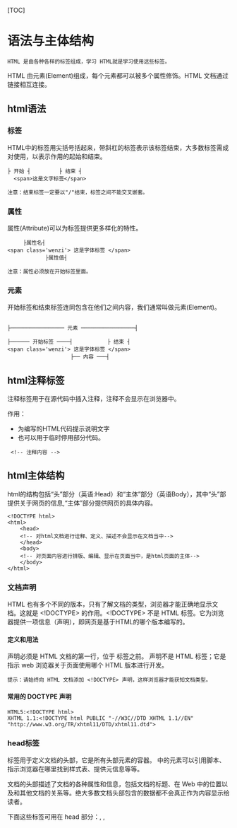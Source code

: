 [TOC]
# 语法与主体结构
```
HTML 是由各种各样的标签组成，学习 HTML就是学习使用这些标签。
```
HTML 由元素(Element)组成，每个元素都可以被多个属性修饰。HTML 文档通过链接相互连接。
## html语法
### 标签
HTML中的标签用尖括号括起来，带斜杠的标签表示该标签结束，大多数标签需成对使用，以表示作用的起始和结束。  
```
├ 开始 ┤         ├ 结束 ┤
  <span>这是文字标签</span>
```
```
注意：结束标签一定要以"/"结束，标签之间不能交叉嵌套。
```
### 属性
属性(Attribute)可以为标签提供更多样化的特性。
```
     ├属性名┤
<span class='wenzi'> 这是字体标签 </span>
            ├属性值┤
```
```
注意：属性必须放在开始标签里面。
```
### 元素
开始标签和结束标签连同包含在他们之间内容，我们通常叫做元素(Element)。
```

├───────────────── 元素 ─────────────────┤

├────── 开始标签 ────┤           ├ 结束 ┤
<span class='wenzi'> 这是字体标签 </span>
                    ├── 内容 ───┤
```
## html注释标签
注释标签用于在源代码中插入注释，注释不会显示在浏览器中。    

作用：  

+ 为编写的HTML代码提示说明文字
+ 也可以用于临时停用部分代码。
```
 <!-- 注释内容 -->
```
## html主体结构
html的结构包括“头”部分（英语:Head）和“主体”部分（英语Body），其中“头”部提供关于网页的信息,“主体”部分提供网页的具体内容。    
```
<!DOCTYPE html>
<html>
    <head>
    <!-- 对html文档进行诠释、定义、描述不会显示在文档当中-->
    </head>
    <body>
    <!-- 对页面内容进行排版、编辑、显示在页面当中，是html页面的主体-->
    </body>
</html>
```
### 文档声明
HTML 也有多个不同的版本，只有了解文档的类型，浏览器才能正确地显示文档。这就是 <!DOCTYPE> 的作用。<!DOCTYPE> 不是 HTML 标签。它为浏览器提供一项信息（声明），即网页是基于HTML的哪个版本编写的。
#### 定义和用法
<!DOCTYPE> 声明必须是 HTML 文档的第一行，位于 标签之前。    

<!DOCTYPE> 声明不是 HTML 标签；它是指示 web 浏览器关于页面使用哪个 HTML 版本进行开发。
```
提示：请始终向 HTML 文档添加 <!DOCTYPE> 声明，这样浏览器才能获知文档类型。
```
#### 常用的 DOCTYPE 声明
```
HTML5:<!DOCTYPE html>
XHTML 1.1:<!DOCTYPE html PUBLIC "-//W3C//DTD XHTML 1.1//EN" "http://www.w3.org/TR/xhtml11/DTD/xhtml11.dtd">
```
### head标签
<head> 标签用于定义文档的头部，它是所有头部元素的容器。<head> 中的元素可以引用脚本、指示浏览器在哪里找到样式表、提供元信息等等。

文档的头部描述了文档的各种属性和信息，包括文档的标题、在 Web 中的位置以及和其他文档的关系等。绝大多数文档头部包含的数据都不会真正作为内容显示给读者。

下面这些标签可用在 head 部分：<link>, <meta>,<script>, <style>, 以及 <title>。

```html
<head>
    <title>标题</title>
    <meta name="keywords" content="关键词，多个关键词用英文逗号隔开"/>
    <meta name="description" content="本篇网页的概述，一段话，对网站的进一步描述"/>
    <meta name="author" content="网页作者的资料" />
    <meta name="robots" content="none"/>
    <!--  
        "all" 本页以及本页面的所有链接都可被查询
        "none" 表示不给检索
        "index" 本文件将被检索
    -->
    <meta charset="UTF-8">　
    <!-- 网页常用编码方式为utf-8 -->
</head>
```
#### 编码格式

|格式|说明|
|-|-|
|utf-8|是一种针对Unicode的可变长度字符编码，长度3个字节，它将所有国家所有字符都收录进去，所以又称万国码。|
|gb2312|IE浏览器默认编码,它是计算机可以识别的编码，适用于汉字处理、汉字通信等系统之间的信息交换。基本集共收入汉字6763个和非汉字图形字符682个。|
|GBK|在国家标准GB2312基础上扩容后兼容GB2312的标准。GBK编码专门用来解决中文编码的，是双字节的。不论中英文都是双字节的。|

### body标签
body 中放置的是网页中的主体，表示网页的主体部分，通俗的说也就是用户可以看到的内容，可以包含文本、图片、音频、视频等各种内容！
```
<body>
</body>
```
